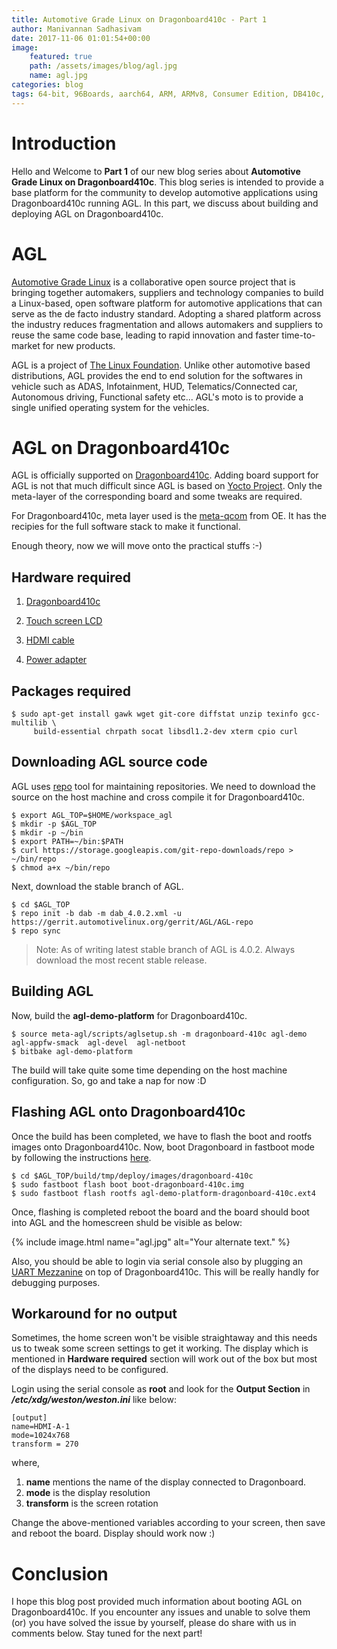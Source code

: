 ```yaml
---
title: Automotive Grade Linux on Dragonboard410c - Part 1
author: Manivannan Sadhasivam
date: 2017-11-06 01:01:54+00:00
image:
    featured: true
    path: /assets/images/blog/agl.jpg
    name: agl.jpg
categories: blog
tags: 64-bit, 96Boards, aarch64, ARM, ARMv8, Consumer Edition, DB410c, dragonboard410c, Linaro, Linux, AGL, Automotive
---
```


# **Introduction**

Hello and Welcome to **Part 1** of our new blog series about **Automotive Grade Linux on Dragonboard410c**.
This blog series is intended to provide a base platform for the community to develop automotive applications
using Dragonboard410c running AGL. In this part, we discuss about building and deploying AGL on Dragonboard410c.

# **AGL**

[Automotive Grade Linux](https://www.automotivelinux.org/) is a collaborative open source project
that is bringing together automakers, suppliers and technology companies to build a Linux-based, open
software platform for automotive applications that can serve as the de facto industry standard.
Adopting a shared platform across the industry reduces fragmentation and allows automakers and
suppliers to reuse the same code base, leading to rapid innovation and faster time-to-market for
new products.

AGL is a project of [The Linux Foundation](https://www.linuxfoundation.org/). Unlike other automotive based
distributions, AGL provides the end to end solution for the softwares in vehicle such as ADAS, Infotainment,
HUD, Telematics/Connected car, Autonomous driving, Functional safety etc... AGL's moto is to provide a single
unified operating system for the vehicles.

# **AGL on Dragonboard410c**

AGL is officially supported on [Dragonboard410c](https://at.projects.genivi.org/jira/browse/GDP-226). Adding
board support for AGL is not that much difficult since AGL is based on [Yocto Project](https://www.yoctoproject.org/).
Only the meta-layer of the corresponding board and some tweaks are required.

For Dragonboard410c, meta layer used is the [meta-qcom](https://git.automotivelinux.org/AGL/AGL-distro/tree/meta-qcom) from
OE. It has the recipies for the full software stack to make it functional.

Enough theory, now we will move onto the practical stuffs :-)

## **Hardware required**

  1. [Dragonboard410c](/product/dragonboard410c/)

  2. [Touch screen LCD](https://www.seeedstudio.com/Raspberry-Pi-HDMI-LCD-%287-inch%29-p-2763.html)

  3. [HDMI cable](https://www.seeedstudio.com/1.5M-HDMI-to-HDMI-male-lead-cable-p-1502.html)

  4. [Power adapter](https://www.96boards.org/product/power/)

## **Packages required**

```shell
$ sudo apt-get install gawk wget git-core diffstat unzip texinfo gcc-multilib \
     build-essential chrpath socat libsdl1.2-dev xterm cpio curl
```

## **Downloading AGL source code**

AGL uses [repo](https://source.android.com/source/using-repo) tool for maintaining repositories. We need to download
the source on the host machine and cross compile it for Dragonboard410c.

```shell
$ export AGL_TOP=$HOME/workspace_agl
$ mkdir -p $AGL_TOP
$ mkdir -p ~/bin
$ export PATH=~/bin:$PATH
$ curl https://storage.googleapis.com/git-repo-downloads/repo > ~/bin/repo
$ chmod a+x ~/bin/repo
```
Next, download the stable branch of AGL.

```shell
$ cd $AGL_TOP
$ repo init -b dab -m dab_4.0.2.xml -u https://gerrit.automotivelinux.org/gerrit/AGL/AGL-repo
$ repo sync
```
> Note: As of writing latest stable branch of AGL is 4.0.2. Always download the most recent stable release.

## **Building AGL**

Now, build the **agl-demo-platform** for Dragonboard410c.

```shell
$ source meta-agl/scripts/aglsetup.sh -m dragonboard-410c agl-demo  agl-appfw-smack  agl-devel  agl-netboot
$ bitbake agl-demo-platform
```

The build will take quite some time depending on the host machine configuration. So, go and take a nap for now :D

## **Flashing AGL onto Dragonboard410c**

Once the build has been completed, we have to flash the boot and rootfs images onto Dragonboard410c. Now, boot Dragonboard
in fastboot mode by following the instructions [here](https://www.96boards.org/documentation/consumer/dragonboard410c/installation/).

```shell
$ cd $AGL_TOP/build/tmp/deploy/images/dragonboard-410c
$ sudo fastboot flash boot boot-dragonboard-410c.img
$ sudo fastboot flash rootfs agl-demo-platform-dragonboard-410c.ext4
```
Once, flashing is completed reboot the board and the board should boot into AGL and the homescreen shuld be visible as below:

{% include image.html name="agl.jpg" alt="Your alternate text." %}

Also, you should be able to login via serial console also by plugging an [UART Mezzanine](https://www.96boards.org/product/uartserial/)
on top of Dragonboard410c. This will be really handly for debugging purposes.

## **Workaround for no output**

Sometimes, the home screen won't be visible straightaway and this needs us to tweak some screen settings to get
it working. The display which is mentioned in **Hardware required** section will work out of the box but most
of the displays need to be configured.

Login using the serial console as **root** and look for the **Output Section** in ***/etc/xdg/weston/weston.ini***
like below:

```
[output]
name=HDMI-A-1
mode=1024x768
transform = 270
```
where,

1. **name** mentions the name of the display connected to Dragonboard.
2. **mode** is the display resolution
3. **transform** is the screen rotation

Change the above-mentioned variables according to your screen, then save and reboot the board. Display should work now :)

# **Conclusion**

I hope this blog post provided much information about booting AGL on Dragonboard410c. If you encounter any issues and unable to solve them (or) you have solved the issue by yourself, please do share with us in comments below. Stay tuned
for the next part!
